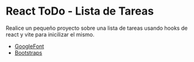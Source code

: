 # React ToDo - Lista de Tareas

Realice un pequeño proyecto sobre una lista de tareas usando hooks de react y vite para inicilizar el mismo.

- [GoogleFont](https://fonts.google.com/)
- [Bootstraps](https://react-bootstrap.github.io/) 